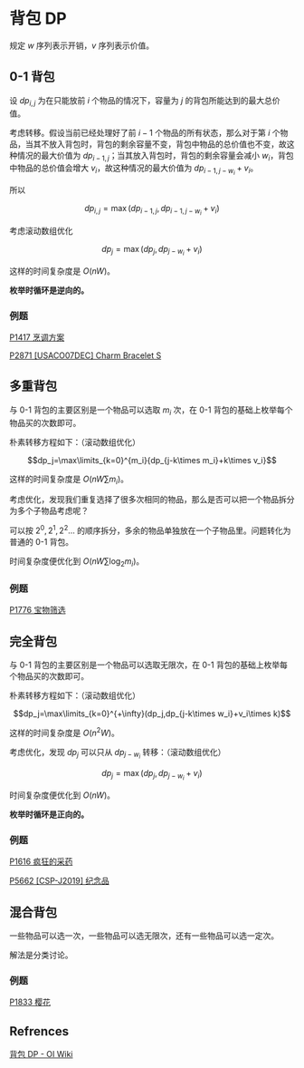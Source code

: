 # 背包 DP

规定 $w$ 序列表示开销，$v$ 序列表示价值。

## 0-1 背包

设 $dp_{i,j}$ 为在只能放前 $i$ 个物品的情况下，容量为 $j$ 的背包所能达到的最大总价值。

考虑转移。假设当前已经处理好了前 $i-1$ 个物品的所有状态，那么对于第 $i$ 个物品，当其不放入背包时，背包的剩余容量不变，背包中物品的总价值也不变，故这种情况的最大价值为 $dp_{i-1,j}$；当其放入背包时，背包的剩余容量会减小 $w_i$，背包中物品的总价值会增大 $v_i$，故这种情况的最大价值为 $dp_{i-1,j-w_i}+v_i$。

所以

$$dp_{i,j}=\max(dp_{i-1,j},dp_{i-1,j-w_i}+v_i)$$

考虑滚动数组优化

$$dp_j=\max(dp_j,dp_{j-w_i}+v_i)$$

这样的时间复杂度是 $O(nW)$。

**枚举时循环是逆向的。**

### 例题

[P1417 烹调方案](./例题/背包/0-1%20背包/P1417%20烹调方案.md)

[P2871 [USACO07DEC] Charm Bracelet S](./例题/背包/0-1%20背包/P2871%20[USACO07DEC]%20Charm%20Bracelet%20S.md)

## 多重背包

与 0-1 背包的主要区别是一个物品可以选取 $m_i$ 次，在 0-1 背包的基础上枚举每个物品买的次数即可。

朴素转移方程如下：（滚动数组优化）

$$dp_j=\max\limits_{k=0}^{m_i}{dp_{j-k\times m_i}+k\times v_i}$$

这样的时间复杂度是 $O(nW\sum m_i)$。

考虑优化，发现我们重复选择了很多次相同的物品，那么是否可以把一个物品拆分为多个子物品考虑呢？

可以按 $2^0,2^1,2^2\dots$ 的顺序拆分，多余的物品单独放在一个子物品里。问题转化为普通的 0-1 背包。

时间复杂度便优化到 $O(nW\sum \log_2m_i)$。

### 例题

[P1776 宝物筛选](./例题/背包/多重背包/P1776%20宝物筛选.md)

## 完全背包

与 0-1 背包的主要区别是一个物品可以选取无限次，在 0-1 背包的基础上枚举每个物品买的次数即可。

朴素转移方程如下：（滚动数组优化）

$$dp_j=\max\limits_{k=0}^{+\infty}(dp_j,dp_{j-k\times w_i}+v_i\times k)$$

这样的时间复杂度是 $O(n^2W)$。

考虑优化，发现 $dp_j$ 可以只从 $dp_{j-w_i}$ 转移：（滚动数组优化）

$$dp_j=\max(dp_j,dp_{j-w_i}+v_i)$$

时间复杂度便优化到 $O(nW)$。

**枚举时循环是正向的。**

### 例题

[P1616 疯狂的采药](./例题/背包/完全背包/P1616%20疯狂的采药.md)

[P5662 [CSP-J2019] 纪念品](./例题/背包/完全背包/P5662%20[CSP-J2019]%20纪念品.md)

## 混合背包

一些物品可以选一次，一些物品可以选无限次，还有一些物品可以选一定次。

解法是分类讨论。

### 例题

[P1833 樱花](./例题/背包/混合背包/P1833%20樱花.md)

## Refrences

[背包 DP - OI Wiki](https://oi-wiki.org/dp/knapsack/)
